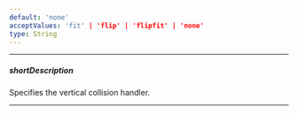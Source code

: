 ```yaml
---
default: 'none'
acceptValues: 'fit' | 'flip' | 'flipfit' | 'none'
type: String
---
```

---
##### shortDescription
Specifies the vertical collision handler.

---

